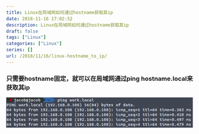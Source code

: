 ```yaml
---
title: Linux在局域网如何通过hostname获取其ip
date: 2018-11-16 17:02:52
description: Linux在局域网如何通过hostname获取其ip
draft: false
tags: ["Linux"]
categories: ["Linux"]
series: []
url: /2018/11/16/linux-hostname_to_ip/
---
```

### 只需要hostname固定，就可以在局域网通过ping hostname.local来获取其ip
![](/images/2018-11-16/1046366-20181009112517884-381181059.png)